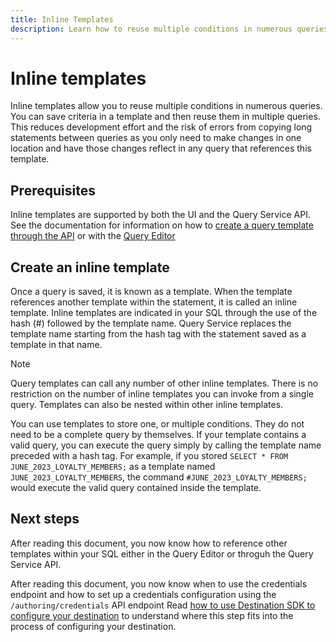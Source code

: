 ```yaml
---
title: Inline Templates
description: Learn how to reuse multiple conditions in numerous queries with inline templates.
---
```

# Inline templates

Inline templates allow you to reuse multiple conditions in numerous queries. You can save criteria in a template and then reuse them in multiple queries. This reduces development effort and the risk of errors from copying long statements between queries as you only need to make changes in one location and have those changes reflect in any query that references this template. 

## Prerequisites

Inline templates are supported by both the UI and the Query Service API. See the documentation for information on how to [create a query template through the API](https://experienceleague.adobe.com/docs/experience-platform/query/api/query-templates.html?lang=en#create-a-query-template) or with the [Query Editor](https://experienceleague.adobe.com/docs/experience-platform/query/ui/user-guide.html?lang=en#query-authoring)

## Create an inline template

Once a query is saved, it is known as a template. When the template references another template within the statement, it is called an inline template. Inline templates are indicated in your SQL through the use of the hash (#) followed by the template name. Query Service replaces the template name starting from the hash tag with the statement saved as a template in that name.

>[!NOTE]
>
>Query templates can call any number of other inline templates. There is no restriction on the number of inline templates you can invoke from a single query. Templates can also be nested within other inline templates.

You can use templates to store one, or multiple conditions. They do not need to be a complete query by themselves. If your template contains a valid query, you can execute the query simply by calling the template name preceded with a hash tag. For example, if you stored `SELECT * FROM JUNE_2023_LOYALTY_MEMBERS;` as a template  named `JUNE_2023_LOYALTY_MEMBERS`, the command  `#JUNE_2023_LOYALTY_MEMBERS;` would execute the valid query contained inside the template. 



## Next steps

After reading this document, you now know how to reference other templates within your SQL either in the Query Editor or throguh the Query Service API.  

After reading this document, you now know when to use the credentials endpoint and how to set up a credentials configuration using the `/authoring/credentials` API endpoint  Read [how to use Destination SDK to configure your destination](../guides/configure-destination-instructions.md) to understand where this step fits into the process of configuring your destination.

 
<!-- 
The following SQL demonstrates an example of a pramaterized query. 

```sql
SELECT * FROM #databaseName.#tableName WHERE #template5;
```

and the following templates are called to complete the query.

```sql
databaseName = 'acmeProfiles2023'
tableName = 'loyaltyMembers'
template5 = 'city: #cityName;'
cityName = 'Reykjavík'
```

In this scenario, there would be statements saved as query templates for `databaseName`, `tableName`, `template5`, and `cityName`. -->

<!-- ## Update parameterized templates

You can replace parameterized templates through either the UI, or the API.

**Request**

```sql
SELECT * FROM csv1000 ROWS WHERE id = '1000' AND firstname = 'elin' AND lastname = 'holder' AND gender = 'male' AND email = 'abc1000@gmail.com' AND city = 'surprise' AND country = 'usa' AND postalcode = '14579' limit 5;
```

* `your_test_template_01`: `email = '$email' AND #your_test_template_02`
* `your_test_template_02`:`street = '$street' AND email = '$email' AND #your_test_template_03 AND #your_test_template_03` 
* `your_test_template_03`: `$fieldName = '$fieldValue`


### Update parameters through the UI

Description

### Update parameters through the API

Changes to query templates can be made using a PUT request to the query templates endpoint. Complete instructions on how to do this can be found in the [query templates endpoint guide](../api/query-templates.md#update-a-specified-query-template) and the [accelerated queries endpoint guide](../api/accelerated-queries#run-accelerated-query). 

If a template uses multiple parameterized values then these must be provided in an array of values. Paramateterized queries that do not have any other nested information can be provided in flat JSON.


If parameter in the query and the parameter in the template may have the same name, you must distinguish between the two.

If you do not prove a value of parameter inside a nested template, the value is taken from its parent template.

 We could provide them in this in a flat JSON, but if it is using templates we need to provide it in a nested just because parameter in a query and parameter in the in the template right?
They may have same name, so we need to  right?


It's where it's parent or it's it's parents, wherever it in the higher in the up in the hierarchy it will get the parameter reduced from there, otherwise it will use what is provided and it's own element OK.



You can use the CLI to use parameterized queries. but you must use the PREPARE statement and include the (query ?) in JSON format in within the command.  
You can check the parameters and templates but entering the SHOW TEMPLATES command. 




You can escape characters inside template names that include spaces / single quote marks / backslashes by putting them inside single quote marks and escaping them with a backslash 

Best practice is to avoid using spaces, single quote, and backslash in template names 
 

>[!NOTE]
>
>There is no limit in the size of queries that can be stored as templates.


>[!NOTE]
>
>The Query Editor does not support parameterized templates or nested parameterized templates. To use parameterized templates, or nested parameterized templates, you must use the command line interface. -->
